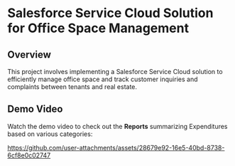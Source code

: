 # Salesforce Service Cloud Solution for Office Space Management

## Overview

This project involves implementing a Salesforce Service Cloud solution to efficiently manage office space and track customer inquiries and complaints between tenants and real estate. 

## Demo Video

Watch the demo video to check out the **Reports** summarizing Expenditures based on various categories:

https://github.com/user-attachments/assets/28679e92-16e5-40bd-8738-6cf8e0c02747
